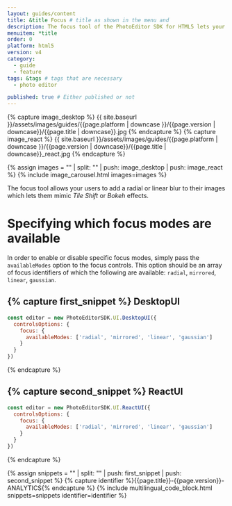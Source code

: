 ```yaml
---
layout: guides/content
title: &title Focus # title as shown in the menu and
description: The focus tool of the PhotoEditor SDK for HTML5 lets your users add a radial or linear blur to their images. Learn how to configure the tool.
menuitem: *title
order: 0
platform: html5
version: v4
category:
  - guide
  - feature
tags: &tags # tags that are necessary
  - photo editor

published: true # Either published or not
---
```

<!-- ![{{page.title}} tool]({{ site.baseurl }}/assets/images/guides/{{page.platform | downcase }}/{{page.version | downcase}}/{{page.title | downcase}}.jpg){: .center-image style="padding: 20px; max-height: 400px;"} -->

{% capture image_desktop %}
{{ site.baseurl }}/assets/images/guides/{{page.platform | downcase }}/{{page.version | downcase}}/{{page.title | downcase}}.jpg
{% endcapture %}
{% capture image_react %}
{{ site.baseurl }}/assets/images/guides/{{page.platform | downcase }}/{{page.version | downcase}}/{{page.title | downcase}}_react.jpg
{% endcapture %}

{% assign images = "" | split: "" | push: image_desktop | push: image_react %}
{% include image_carousel.html images=images %}

The focus tool allows your users to add a radial or linear blur to their images which lets them mimic *Tile Shift* or *Bokeh* effects.

# Specifying which focus modes are available

In order to enable or disable specific focus modes, simply pass the `availableModes` option to
the focus controls. This option should be an array of focus identifiers of which the following
are available: `radial`, `mirrored`, `linear`, `gaussian`.

{% capture first_snippet %}
DesktopUI
---
```js
const editor = new PhotoEditorSDK.UI.DesktopUI({
  controlsOptions: {
    focus: {
      availableModes: ['radial', 'mirrored', 'linear', 'gaussian']
    }
  }
})
```
{% endcapture %}

{% capture second_snippet %}
ReactUI
---
```js
const editor = new PhotoEditorSDK.UI.ReactUI({
  controlsOptions: {
    focus: {
      availableModes: ['radial', 'mirrored', 'linear', 'gaussian']
    }
  }
})
```
{% endcapture %}

{% assign snippets = "" | split: "" | push: first_snippet | push: second_snippet %}
{% capture identifier %}{{page.title}}-{{page.version}}-ANALYTICS{% endcapture %}
{% include multilingual_code_block.html snippets=snippets identifier=identifier %}
